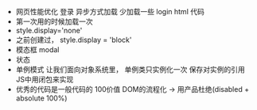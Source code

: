 - 网页性能优化
  登录 异步方式加载 少加载一些 login html 代码
- 第一次用的时候加载一次
- style.display='none'
- 之前创建过， style.display = 'block'
 - 模态框 modal
 - 状态
- 单例模式 让我们面向对象系统里， 单例类只实例化一次
  保存对实例的引用 JS中用闭包来实现
- 优秀的代码是一般代码的 100价值
  DOM的流程化 -> 用产品杜绝(disabled + absolute 100%)